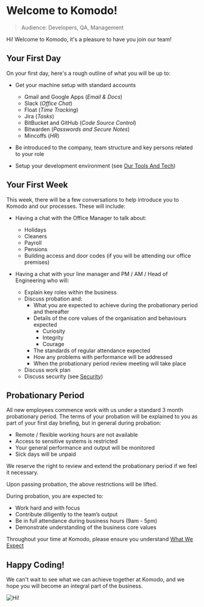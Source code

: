 # Welcome to Komodo!

>Audience: Developers, QA, Management

Hi! Welcome to Komodo, it's a pleasure to have you join our team!

## Your First Day

On your first day, here's a rough outline of what you will be up to:

 - Get your machine setup with standard accounts
   - Gmail and Google Apps (_Email & Docs_)
   - Slack (_Office Chat_)
   - Float (_Time Tracking_)
   - Jira (_Tasks_)
   - BitBucket and GitHub (_Code Source Control_)
   - Bitwarden (_Passwords and Secure Notes_)
   - Mincoffs (_HR_)
   
 - Be introduced to the company, team structure and key persons related to your role
 - Setup your development environment (see [Our Tools And Tech](our-tools-and-tech.md))
 
## Your First Week

This week, there will be a few conversations to help introduce you to Komodo and our processes. These will include:

 - Having a chat with the Office Manager to talk about:
   - Holidays
   - Cleaners
   - Payroll
   - Pensions
   - Building access and door codes (if you will be attending our office premises)
   
 - Having a chat with your line manager and PM / AM / Head of Engineering who will:
   - Explain key roles within the business
   - Discuss probation and:
     - What you are expected to achieve during the probationary period and thereafter
     - Details of the core values of the organisation and behaviours expected
         - Curiosity
         - Integrity
         - Courage
     - The standards of regular attendance expected
     - How any problems with performance will be addressed
     - When the probationary period review meeting will take place
   - Discuss work plan
   - Discuss security (see [Security](security-policy.md))

## Probationary Period

All new employees commence work with us under a standard 3 month probationary period. The terms of your probation will be explained to you as part of your first day briefing, but in general during probation:

 - Remote / flexible working hours are not available
 - Access to sensitive systems is restricted
 - Your general performance and output will be monitored
 - Sick days will be unpaid

We reserve the right to review and extend the probationary period if we feel it necessary.

Upon passing probation, the above restrictions will be lifted.

During probation, you are expected to:

 - Work hard and with focus
 - Contribute diligently to the team’s output
 - Be in full attendance during business hours (9am - 5pm)
 - Demonstrate understanding of the business core values
 
Throughout your time at Komodo, please ensure you understand [What We Expect](what-we-expect.md)

## Happy Coding!

We can't wait to see what we can achieve together at Komodo, and we hope you will become an integral part of the business. 

![Hi!](https://media1.giphy.com/media/ASd0Ukj0y3qMM/giphy.gif?cid=790b7611bd3b249205df182e164ef9801d4367aaa127e686&rid=giphy.gif)



